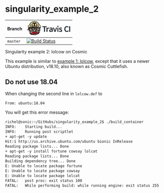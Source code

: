 # singularity_example_2

Branch|[![Travis CI logo](pics/TravisCI.png)](https://travis-ci.org)
---|---
`master`|[![Build Status](https://travis-ci.org/richelbilderbeek/singularity_example_2.svg?branch=master)](https://travis-ci.org/richelbilderbeek/singularity_example_2)

Singularity example 2: lolcow on Cosmic

This example is similar to [example 1: lolcow](https://github.com/richelbilderbeek/singularity_example_1),
except that it uses a newer Ubuntu distribution, v18.10, also known
as Cosmic Cuttlefish.  

## Do not use 18.04

When changing the second line in `lolcow.def` to

```
From: ubuntu:18.04
```

You will get this error message:

```
richel@sonic:~/GitHubs/singularity_example_2$ ./build_container 
INFO:    Starting build...
INFO:    Running post scriptlet
+ apt-get -y update
Hit:1 http://us.archive.ubuntu.com/ubuntu bionic InRelease
Reading package lists... Done
+ apt-get -y install fortune cowsay lolcat
Reading package lists... Done
Building dependency tree... Done
E: Unable to locate package fortune
E: Unable to locate package cowsay
E: Unable to locate package lolcat
FATAL:   post proc: exit status 100
FATAL:   While performing build: while running engine: exit status 255
```